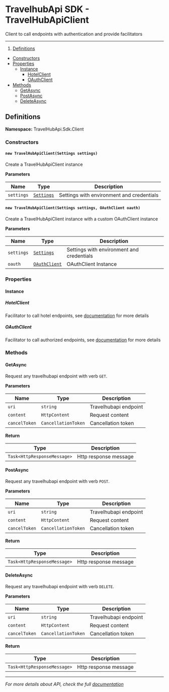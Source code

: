 # TravelhubApi SDK - TravelHubApiClient

Client to call endpoints with authentication and provide facilitators

---

1. [Definitions](#definitions)
  - [Constructors](#constructors)
  - [Properties](#properties)
    - [Instance](#instance)
      - [HotelClient](#hotelclient)
      - [OAuthClient](#oauthclient)
  - [Methods](#methods)
    - [GetAsync](#getasync)
    - [PostAsync](#postasync)
    - [DeleteAsync](#deleteasync)

## Definitions

**Namespace:** TravelHubApi.Sdk.Client

### Constructors

#### `new TravelHubApiClient(Settings settings)`

Create a TravelHubApiClient instance

**Parameters**

Name        | Type          |  Description
----------- | ------------- | -----------
`settings`  | [`Settings`](../common/src/Common/API/Settings.cs)| Settings with environment and credentials

#### `new TravelHubApiClient(Settings settings, OAuthClient oauth)`

Create a TravelHubApiClient instance with a custom OAuthClient instance

**Parameters**

Name        | Type          |  Description
----------- | ------------- | -----------
`settings`  | [`Settings`](../common/src/Common/API/Settings.cs)| Settings with environment and credentials
`oauth`     | [`OAuthClient`](../oauth/src/OAuth/OAuthClient.cs) | OAuthClient Instance

### Properties

#### Instance

##### HotelClient

Facilitator to call hotel endpoints, see [documentation](../hotel/README.md) for more details

##### OAuthClient

Facilitator to call authorized endpoints, see [documentation](../oauth/README.md) for more details

### Methods

#### GetAsync

Request any travelhubapi endpoint with verb `GET`.

**Parameters**

Name        | Type          |  Description
----------- | ------------- | -----------
`uri`       | `string`      | Travelhubapi endpoint
`content`   | `HttpContent` | Request content
`cancelToken`   | `CancellationToken` | Cancellation token

**Return**

 Type                        | Description
 --------------------------- | -----------
 `Task<HttpResponseMessage>` | Http response message

#### PostAsync

Request any travelhubapi endpoint with verb `POST`.

**Parameters**

Name        | Type          |  Description
----------- | ------------- | -----------
`uri`       | `string`      | Travelhubapi endpoint
`content`   | `HttpContent` | Request content
`cancelToken`   | `CancellationToken` | Cancellation token

**Return**

 Type                        | Description
 --------------------------- | -----------
 `Task<HttpResponseMessage>` | Http response message

#### DeleteAsync

Request any travelhubapi endpoint with verb `DELETE`.

**Parameters**

Name        | Type          |  Description
----------- | ------------- | -----------
`uri`       | `string`      | Travelhubapi endpoint
`content`   | `HttpContent` | Request content
`cancelToken`   | `CancellationToken` | Cancellation token

**Return**

 Type                        | Description
 --------------------------- | -----------
 `Task<HttpResponseMessage>` | Http response message

---

*For more details about API, check the full [documentation](http://dev.travelhubapi.com.br/)*
